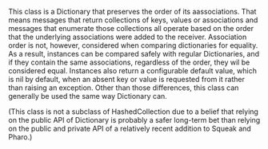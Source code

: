 This class is a Dictionary that preserves the order of its aassociations. That means messages that return collections of keys, values or associations and messages that enumerate those collections all operate based on the order that the underlying associations were added to the receiver. Association order is not, however, considered when comparing dictionaries for equality. As a result, instances can be compared safely with regular Dictionaries, and if they contain the same associations, regardless of the order, they wil be considered equal. Instances also return a configurable default value, which is nil by default, when an absent key or value is requested from it rather than raising an exception. Other than those differences, this class can generally be used the same way Dictionary can.

(This class is not a subclass of HashedCollection due to a belief that relying on the public API of Dictionary is probably a safer long-term bet than relying on the public and private API of a relatively recent addition to Squeak and Pharo.)